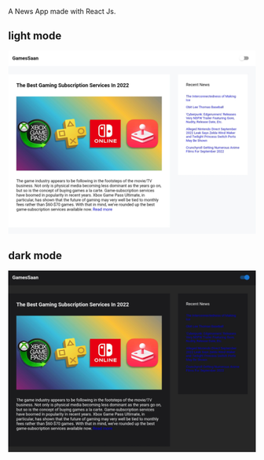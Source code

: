 A News App made with React Js.

## light mode
![img](https://github.com/JonathanSaan/GamesSaan/blob/eda8c91b28872a3583fdc2db748b85e53ebb0342/Capture+_2022-08-31-19-23-50-1.png)

## dark mode
![img](https://github.com/JonathanSaan/GamesSaan/blob/e9db38283cbcb9fe41dfe6591612c584c87f8028/Capture+_2022-08-31-19-23-14-1-1.png)
